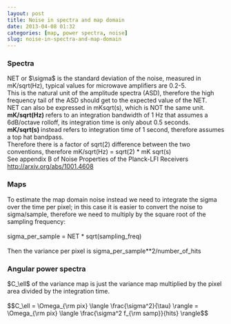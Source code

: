 ```yaml
---
layout: post
title: Noise in spectra and map domain
date: 2013-04-08 01:32
categories: [map, power spectra, noise]
slug: noise-in-spectra-and-map-domain
---
```


<h3>
 Spectra
</h3>
NET or $\sigma$ is the standard deviation of the noise, measured in mK/sqrt(Hz), typical values for microwave amplifiers are 0.2-5.
<br/>
This is the natural unit of the amplitude spectra (ASD), therefore the high frequency tail of the ASD should get to the expected value of the NET.
<br/>
NET can also be expressed in mKsqrt(s), which is NOT the same unit.
<br/>
<b>
 mK/sqrt(Hz)
</b>
refers to an integration bandwidth of 1 Hz that assumes a 6dB/octave rolloff, its integration time is only about 0.5 seconds.
<br/>
<b>
 mK/sqrt(s)
</b>
instead refers to integration time of 1 second, therefore assumes a top hat bandpass.
<br/>
Therefore there is a factor of sqrt(2) difference between the two conventions, therefore mK/sqrt(Hz) = sqrt(2) * mK sqrt(s)
<br/>
See appendix B of Noise Properties of the Planck-LFI Receivers
<br/>
<a href="http://arxiv.org/abs/1001.4608">
 http://arxiv.org/abs/1001.4608
</a>
<br/>
<h3>
 Maps
</h3>
To estimate the map domain noise instead we need to integrate the sigma over the time per pixel; in this case it is easier to convert the noise to sigma/sample, therefore we need to multiply by the square root of the sampling frequency:
<br/>
<br/>
sigma_per_sample = NET * sqrt(sampling_freq)
<br/>
<br/>
Then the variance per pixel is sigma_per_sample**2/number_of_hits
<br/>
<h3>
 Angular power spectra
</h3>
<div>
 $C_\ell$ of the variance map is just the variance map multiplied by the pixel area divided by the integration time.
 <br/>
 <br/>
 $$C_\ell = \Omega_{\rm pix} \langle \frac{\sigma^2}{\tau} \rangle = \Omega_{\rm pix} \langle \frac{\sigma^2 f_{\rm samp}}{hits} \rangle$$
</div>
